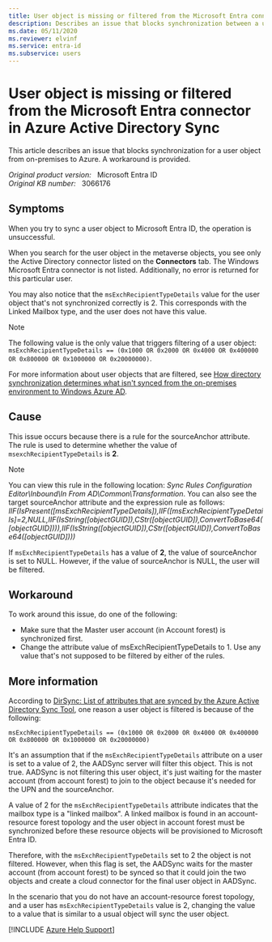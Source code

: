 ```yaml
---
title: User object is missing or filtered from the Microsoft Entra connector in Azure Active Directory Sync
description: Describes an issue that blocks synchronization between a user object and Azure. A resolution is provided.
ms.date: 05/11/2020
ms.reviewer: elvinf
ms.service: entra-id
ms.subservice: users
---
```

# User object is missing or filtered from the Microsoft Entra connector in Azure Active Directory Sync

This article describes an issue that blocks synchronization for a user object from on-premises to Azure. A workaround is provided.

_Original product version:_ &nbsp; Microsoft Entra ID  
_Original KB number:_ &nbsp; 3066176

## Symptoms

When you try to sync a user object to Microsoft Entra ID, the operation is unsuccessful.

When you search for the user object in the metaverse objects, you see only the Active Directory connector listed on the **Connectors** tab. The Windows Microsoft Entra connector is not listed. Additionally, no error is returned for this particular user.

You may also notice that the `msExchRecipientTypeDetails` value for the user object that's not synchronized correctly is 2. This corresponds with the Linked Mailbox type, and the user does not have this value.

> [!NOTE]
> The following value is the only value that triggers filtering of a user object:
> `msExchRecipientTypeDetails == (0x1000 OR 0x2000 OR 0x4000 OR 0x400000 OR 0x800000 OR 0x1000000 OR 0x20000000)`.

For more information about user objects that are filtered, see
 [How directory synchronization determines what isn't synced from the on-premises environment to Windows Azure AD](https://social.technet.microsoft.com/wiki/contents/articles/19901.dirsync-list-of-attributes-that-are-synced-by-the-azure-active-directory-sync-tool.aspx#how_directory_synchronization_determines_what_isn_t_synced_from_the_on-premises_environment_to_windows_azure_ad).

## Cause

This issue occurs because there is a rule for the sourceAnchor attribute. The rule is used to determine whether the value of `msexchRecipientTypeDetails` is **2**.

> [!NOTE]
> You can view this rule in the following location: _Sync Rules Configuration Editor\Inbound\In From AD\Common\Transformation_. You can also see the target sourceAnchor attribute and the expression rule as follows:
> _IIF(IsPresent([msExchRecipientTypeDetails]),IIF([msExchRecipientTypeDetails]=2,NULL,IIF(IsString([objectGUID]),CStr([objectGUID]),ConvertToBase64([objectGUID]))),IIF(IsString([objectGUID]),CStr([objectGUID]),ConvertToBase64([objectGUID])))_

If `msExchRecipientTypeDetails` has a value of **2**, the value of sourceAnchor is set to NULL. However, if the value of sourceAnchor is NULL, the user will be filtered.

## Workaround

To work around this issue, do one of the following:

- Make sure that the Master user account (in Account forest) is synchronized first.
- Change the attribute value of msExchRecipientTypeDetails to 1. Use any value that's not supposed to be filtered by either of the rules.

## More information

According to [DirSync: List of attributes that are synced by the Azure Active Directory Sync Tool](https://social.technet.microsoft.com/wiki/contents/articles/19901.dirsync-list-of-attributes-that-are-synced-by-the-azure-active-directory-sync-tool.aspx), one reason a user object is filtered is because of the following:

```console
msExchRecipientTypeDetails == (0x1000 OR 0x2000 OR 0x4000 OR 0x400000 OR 0x800000 OR 0x1000000 OR 0x20000000)
```

It's an assumption that if the `msExchRecipientTypeDetails` attribute on a user is set to a value of 2, the AADSync server will filter  this object. This is not true. AADSync is not filtering this user object, it's just waiting for the master account  (from account forest) to join to the object because it's needed for the UPN and the sourceAnchor.

A value of 2  for the `msExchRecipientTypeDetails` attribute indicates that the mailbox type is a "linked mailbox". A linked mailbox is found in an account-resource forest topology and the user object in account forest must be synchronized before these resource objects will be provisioned to Microsoft Entra ID.

Therefore, with the `msExchRecipientTypeDetails` set to 2  the object is not filtered. However, when this flag is set, the AADSync waits for the master account (from account forest) to be synced so that it could join the two objects and create a cloud connector for the final user object in AADSync.

In the scenario that you do not have an account-resource forest topology, and a user has `msExchRecipientTypeDetails` value is 2, changing the value to a value that is similar to a usual object will sync the user object.

[!INCLUDE [Azure Help Support](../../../includes/azure-help-support.md)]
